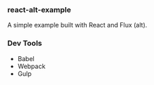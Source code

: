 ### react-alt-example

A simple example built with React and Flux (alt).

### Dev Tools
* Babel
* Webpack
* Gulp